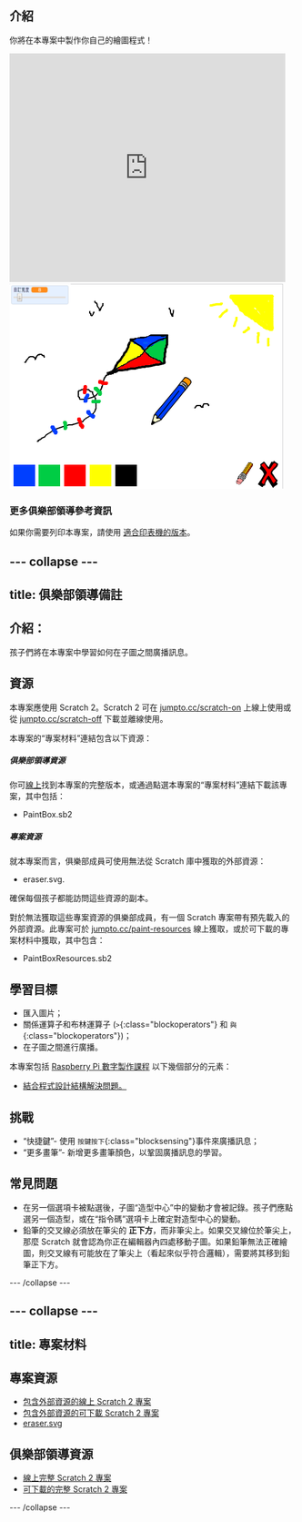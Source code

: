 ## 介紹

你將在本專案中製作你自己的繪圖程式！

<div class="scratch-preview">
  <iframe allowtransparency="true" width="485" height="402" src="https://scratch.mit.edu/projects/embed/63473366/?autostart=false" frameborder="0"></iframe>
  <img src="images/paint-final.png">
</div>

### 更多俱樂部領導參考資訊

如果你需要列印本專案，請使用 [適合印表機的版本](https://projects.raspberrypi.org/en/projects/paint-box/print)。


--- collapse ---
---
title: 俱樂部領導備註
---


## 介紹：
孩子們將在本專案中學習如何在子圖之間廣播訊息。

## 資源
本專案應使用 Scratch 2。Scratch 2 可在 [jumpto.cc/scratch-on](http://jumpto.cc/scratch-on) 上線上使用或從 [jumpto.cc/scratch-off](http://jumpto.cc/scratch-off) 下載並離線使用。

本專案的“專案材料”連結包含以下資源：

##### 俱樂部領導資源

你可<a href="http://scratch.mit.edu/projects/63473366/#editor">線上</a>找到本專案的完整版本，或通過點選本專案的“專案材料”連結下載該專案，其中包括：

+ PaintBox.sb2

##### 專案資源

就本專案而言，俱樂部成員可使用無法從 Scratch 庫中獲取的外部資源：

+ eraser.svg.

確保每個孩子都能訪問這些資源的副本。

對於無法獲取這些專案資源的俱樂部成員，有一個 Scratch 專案帶有預先載入的外部資源。此專案可於 [jumpto.cc/paint-resources](http://jumpto.cc/paint-resources) 線上獲取，或於可下載的專案材料中獲取，其中包含：

+ PaintBoxResources.sb2 

## 學習目標
+ 匯入圖片；
+ 關係運算子和布林運算子 (`>`{:class="blockoperators"} 和 `與`{:class="blockoperators"})；
+ 在子圖之間進行廣播。

本專案包括 [Raspberry Pi 數字製作課程](http://rpf.io/curriculum) 以下幾個部分的元素：

+ [結合程式設計結構解決問題。](https://www.raspberrypi.org/curriculum/programming/builder)

## 挑戰
+ “快捷鍵”- 使用 `按鍵按下`{:class="blocksensing"}事件來廣播訊息；
+ “更多畫筆”- 新增更多畫筆顏色，以鞏固廣播訊息的學習。

## 常見問題
+ 在另一個選項卡被點選後，子圖“造型中心”中的變動才會被記錄。孩子們應點選另一個造型，或在“指令碼”選項卡上確定對造型中心的變動。
+ 鉛筆的交叉線必須放在筆尖的 **正下方**，而非筆尖上。如果交叉線位於筆尖上，那麼 Scratch 就會認為你正在編輯器內四處移動子圖。如果鉛筆無法正確繪圖，則交叉線有可能放在了筆尖上（看起來似乎符合邏輯），需要將其移到鉛筆正下方。  


--- /collapse ---


--- collapse ---
---
title: 專案材料
---
## 專案資源
* [包含外部資源的線上 Scratch 2 專案](http://jumpto.cc/paint-resources)
* [包含外部資源的可下載 Scratch 2 專案](resources/PaintBoxResources.sb2)
* [eraser.svg](resources/eraser.svg)

## 俱樂部領導資源
* [線上完整 Scratch 2 專案](http://scratch.mit.edu/projects/63473366/#editor)
* [可下載的完整 Scratch 2 專案](resources/PaintBox.sb2)

--- /collapse ---
